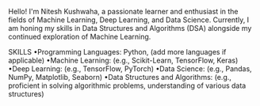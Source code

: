 
Hello! I'm Nitesh Kushwaha, a passionate learner and enthusiast in the fields of Machine Learning, Deep Learning, and Data Science. Currently, I am honing my skills in Data Structures and Algorithms (DSA) alongside my continued exploration of Machine Learning.

SKILLS
•Programming Languages: Python, (add more languages if applicable)
•Machine Learning: (e.g., Scikit-Learn, TensorFlow, Keras)
•Deep Learning: (e.g., TensorFlow, PyTorch)
•Data Science: (e.g., Pandas, NumPy, Matplotlib, Seaborn)
•Data Structures and Algorithms: (e.g., proficient in solving algorithmic problems, understanding of various data structures)



<!---
ninja1506/ninja1506 is a ✨ special ✨ repository because its `README.md` (this file) appears on your GitHub profile.
You can click the Preview link to take a look at your changes.
--->
